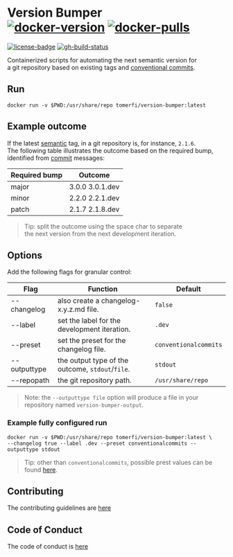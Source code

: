 # Version Bumper</br>[![docker-version]][0] [![docker-pulls]][0]

[![license-badge]][1] [![gh-build-status]][2]

Containerized scripts for automating the next semantic version for</br>
a git repository based on existing tags and [conventional commits][3].

## Run

```shell
docker run -v $PWD:/usr/share/repo tomerfi/version-bumper:latest
```

## Example outcome

If the latest [semantic][4] tag, in a git repository is, for instance, `2.1.6`.</br>
The following table illustrates the outcome based on the required bump,</br>
identified from [commit][3] messages:

| Required bump | Outcome         |
| ------------- | --------------- |
| major         | 3.0.0 3.0.1.dev |
| minor         | 2.2.0 2.2.1.dev |
| patch         | 2.1.7 2.1.8.dev |

> Tip: split the outcome using the space char to separate</br>the next version from the next development iteration.

## Options

Add the following flags for granular control:

| Flag         | Function                                         | Default               |
| ------------ | ------------------------------------------------ | --------------------- |
| --changelog  | also create a changelog-x.y.z.md file.           | `false`               |
| --label      | set the label for the development iteration.     | `.dev`                |
| --preset     | set the preset for the changelog file.           | `conventionalcommits` |
| --outputtype | the output type of the outcome, `stdout`/`file`. | `stdout`              |
| --repopath   | the git repository path.                         | `/usr/share/repo`     |

> Note: the `--outputtype file` option will produce a file in your repository named `version-bumper-output`.

### Example fully configured run

```shell
docker run -v $PWD:/usr/share/repo tomerfi/version-bumper:latest \
--changelog true --label .dev --preset conventionalcommits --outputtype stdout
```

> Tip: other than `conventionalcommits`, possible prest values can be found [here][5].

## Contributing

The contributing guidelines are [here][6]

## Code of Conduct

The code of conduct is [here][7]

<!-- editorconfig-checker-disable -->
<!-- Real Links -->
[0]: https://hub.docker.com/r/tomerfi/version-bumper
[1]: https://github.com/TomerFi/version-bumper
[2]: https://github.com/TomerFi/version-bumper/actions/workflows/pre-release.yml
[3]: https://conventionalcommits.org
[4]: https://semver.org/
[5]: https://github.com/conventional-changelog/conventional-changelog/blob/master/packages/conventional-changelog-cli/cli.js
[6]: https://github.com/TomerFi/version-bumper/blob/dev/.github/CONTRIBUTING.md
[7]: https://github.com/TomerFi/version-bumper/blob/dev/.github/CODE_OF_CONDUCT.md
<!-- Badges Links -->
[docker-pulls]: https://img.shields.io/docker/pulls/tomerfi/version-bumper.svg?logo=docker&label=pulls
[docker-version]: https://img.shields.io/docker/v/tomerfi/version-bumper?color=%230A6799&logo=docker
[gh-build-status]: https://github.com/TomerFi/version-bumper/actions/workflows/pre-release.yml/badge.svg
[license-badge]: https://img.shields.io/github/license/tomerfi/version-bumper
<!-- editorconfig-checker-enable -->
